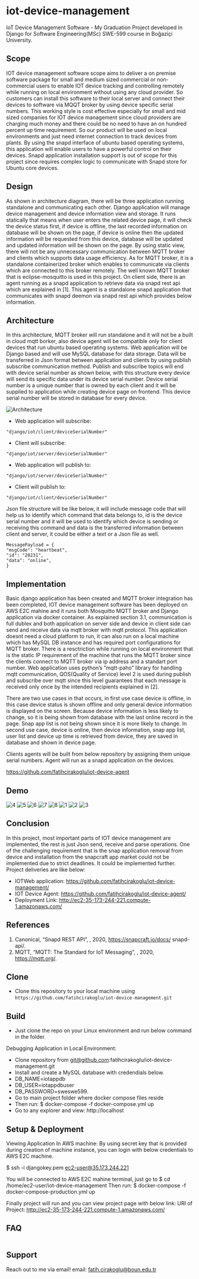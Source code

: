 # iot-device-management
IoT Device Management Software - My Graduation Project developed in Django for Software Engineering(MSc) SWE-599 course in Boğaziçi University.

## Scope

IOT device management software scope aims to deliver a on premise software package for small and medium sized commercial or non-commercial users to enable IOT
device tracking and controlling remotely while running on local environment without using any cloud provider. So customers can install this software to their local server and connect their devices to software via MQQT broker by using device specific serial numbers. This working style is cost effective especially for small and mid sized companies for IOT device management since cloud providers are charging much money and there could be no need to have an on hundred percent up time requirement. So our product will be used on local environments and just need internet connection to track devices from plants. By using the snapd interface of ubuntu based operating systems, this application will enable users to have a powerful control on their devices. Snapd application installation support is out of scope for this project since requires complex logic to communicate with Snapd store for Ubuntu core devices.

## Design 

As shown in architecture diagram, there will be three application running standalone and communicating each other.
Django application will manage device management and device information view and storage. It runs statically that means when user enters the related device page, it will check the device status first, if device is offline, the last recorded information on database will be shown on the page, if device is online then the updated information will be requested from this device, database will be updated and updated information will be shown on the page. By using static view, there will not be any unnecessary communication between MQTT broker and clients which supports data usage efficiency. As for MQTT broker, it is a standalone containerized broker which enables to communicate via clients which are connected to this broker remotely. The well known MQTT broker that is eclipse-mosquitto is used in this project. On client side, there is an agent running as a snapd application to retrieve data via snapd rest api which are explained in [1]. This agent is a standalone snapd application that communicates with snapd deemon via snapd rest api which provides below information.

## Architecture
In this architecture, MQTT broker will run standalone and it will not be a built in cloud mqtt borker, also device agent will be compatible only for client devices that run ubuntu based operating systems. Web application will be Django based and will use MySQL database for data storage. Data will be transferred in Json format between application and clients by using publish subscribe communication method. Publish and subscribe topics will end with device serial number as shown below, with this structure every device will send its specific data under its device serial number. Device serial number is a unique number that is owned by each client and it will be supplied to application while creating device page on frontend. This device serial number will be stored in database for every device.

![Architecture](https://user-images.githubusercontent.com/33651899/212283144-908d847d-7a9b-4129-ae78-0c6a2e55d36f.JPG)

- Web application will subscribe: 
```
"django/iot/client/deviceSerialNumber"
```
- Client will subscribe: 
```
"django/iot/server/deviceSerialNumber"
```
- Web application will publish to: 
```
"django/iot/server/deviceSerialNumber"
```
- Client will publish to: 
```
"django/iot/client/deviceSerialNumber"
```

Json file structure will be like below, it will include message code that will help us to identify which command that data belongs to, id is the device serial number and it will be used to identify which device is sending or receiving this command and data is the transferred information between client and server, it could be either a text or a Json file as well.
```
MessagePayload = {
"msgCode": "heartbeat",
"id": "20231",
"data": "online",
}
```

## Implementation
Basic django application has been created and MQTT broker integration has been completed, IOT device management software has been deployed on AWS E2C
mahine and it runs both Mosquitto MQTT broker and Django application via docker container. As explained section 3.1, communication is full dublex and both application
on server side and device in client side can send and receive data via mqtt broker with mqtt protocol. This application doesnt need a cloud platform to run, it can also run on a local machine which has MySQL DB instance and has required port configurations for MQTT broker. There is a resctriction while running on local environment that is the static IP requirement of the machine that runs the MQTT broker since the clients connect to MQTT broker via ip address and a standart port number. Web application uses python’s ”mqtt-paho” library for handling mqtt communication, QOS(Quality of Service) level 2 is used during publish and subscribe over mqtt since this level guarantees that each message is received only once by the intended recipients explained in [2].

There are two use cases in that occurs, in first use case device is offline, in this case device status is shown offline and only general device information is displayed on the screen. Because device information is less likely to change, so it is being shown from database with the last online record in the page. Snap app list is not being shown since it is more likely to change. In second use case, device is online, then device information, snap app list, user list and device up time is retrieved from device, they are saved in database and shown in device page.

Clients agents will be built from below repository by assigning them unique serial numbers. Agent will run as a snapd application on the devices.

https://github.com/fatihcirakoglu/iot-device-agent

## Demo

![4](https://user-images.githubusercontent.com/33651899/212285278-ed044478-2571-4318-9840-ac2f3b34a99a.JPG)
![5](https://user-images.githubusercontent.com/33651899/212285279-362e15bf-c0d3-4dfd-9bc5-a7f81f386d13.JPG)
![6](https://user-images.githubusercontent.com/33651899/212285281-372ba56a-4494-4ce6-9c26-5b7c31855cf0.JPG)
![7](https://user-images.githubusercontent.com/33651899/212285285-4d30e2b2-be2b-4935-92ed-94d13b8e9ed5.JPG)
![8](https://user-images.githubusercontent.com/33651899/212285261-0f6dec43-f0d0-48b1-8f18-8f9e374dfbca.JPG)
![1](https://user-images.githubusercontent.com/33651899/212285265-f8a5fc40-ab43-4045-85ba-2c66ccb21e2b.JPG)
![2](https://user-images.githubusercontent.com/33651899/212285271-bab1ccac-9188-4ad6-be15-be00ae178de3.JPG)
![3](https://user-images.githubusercontent.com/33651899/212285276-c91651fb-a0c6-489c-a956-082efef9be77.JPG)

## Conclusion

In this project, most important parts of IOT device management are implemented, the rest is just Json send, receive and parse operations. One of the challenging
requirement that is the snap application removal from device and installation from the snapcraft app market could not be implemented due to strict deadlines. It could be implemented further. Project deliveries are like below:
- IOTWeb application: https://github.com/fatihcirakoglu/iot-device-management/
- IOT Device Agent: https://github.com/fatihcirakoglu/iot-device-agent/
- Deployment Link: http://ec2-35-173-244-221.compute-1.amazonaws.com/

## References
1. Canonical, “Snapd REST API”, , 2020, https://snapcraft.io/docs/
snapd-api/.
2. MQTT, “MQTT: The Standard for IoT Messaging”, , 2020, https://mqtt.org/.

## Clone

- Clone this repository to your local machine using `https://github.com/fatihcirakoglu/iot-device-management.git`
 
## Build
- Just clone the repo on your Linux environment and run below command in the folder.

 Debugging Application in Local Environment:  
-	Clone repository from git@github.com:fatihcirakoglu/iot-device-management.git
-	Install and create a MySQL database with credendials below.
  - DB_NAME=iotappdb
  - DB_USER=iotappdbuser
  - DB_PASSWORD=sweswe599.
- Go to main project folder where docker compose files reside
- Then run: $ docker-compose -f  docker-compose.yml up
-	Go to any explorer and view: http://localhost

## Setup & Deployment
Viewing Application In AWS machine: 
By using secret key that is provided during creation of machine instance, you can login with below credentials to AWS E2C machine.

$ ssh  -i  djangokey.pem  ec2-user@35.173.244.221

You will be connected to AWS E2C mahine terminal, just go to 
$ cd /home/ec2-user/iot-device-management
Then run:
$ docker-compose -f  docker-compose-production.yml up

Finally project will run and you can view project page with below link:
URI of Project:  http://ec2-35-173-244-221.compute-1.amazonaws.com/

## FAQ

```

```

## Support
Reach out to me via email!
email: fatih.cirakoglu@boun.edu.tr
